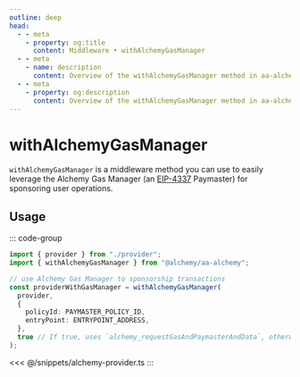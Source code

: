 ```yaml
---
outline: deep
head:
  - - meta
    - property: og:title
      content: Middleware • withAlchemyGasManager
  - - meta
    - name: description
      content: Overview of the withAlchemyGasManager method in aa-alchemy
  - - meta
    - property: og:description
      content: Overview of the withAlchemyGasManager method in aa-alchemy
---
```


# withAlchemyGasManager

`withAlchemyGasManager` is a middleware method you can use to easily leverage the Alchemy Gas Manager (an [EIP-4337](https://eips.ethereum.org/EIPS/eip-4337) Paymaster) for sponsoring user operations.

## Usage

::: code-group

```ts [example.ts]
import { provider } from "./provider";
import { withAlchemyGasManager } from "@alchemy/aa-alchemy";

// use Alchemy Gas Manager to sponsorship transactions
const providerWithGasManager = withAlchemyGasManager(
  provider,
  {
    policyId: PAYMASTER_POLICY_ID,
    entryPoint: ENTRYPOINT_ADDRESS,
  },
  true // If true, uses `alchemy_requestGasAndPaymasterAndData`, otherwise uses `alchemy_requestPaymasterAndData`
);
```

<<< @/snippets/alchemy-provider.ts
:::
